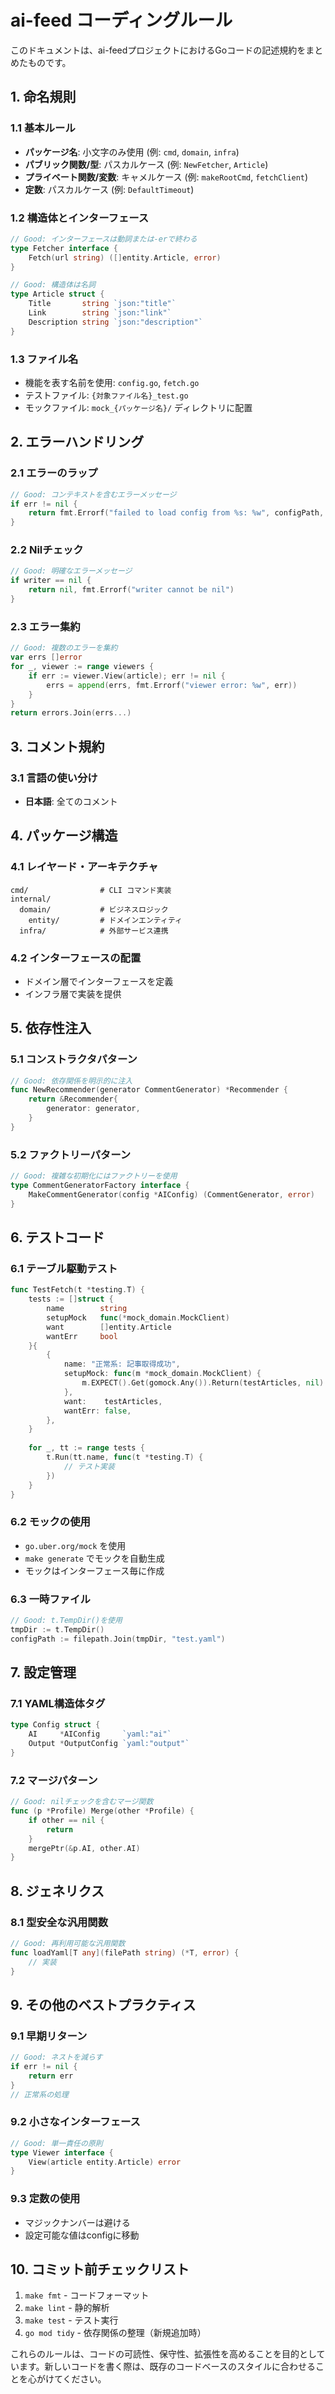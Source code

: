 # ai-feed コーディングルール

このドキュメントは、ai-feedプロジェクトにおけるGoコードの記述規約をまとめたものです。

## 1. 命名規則

### 1.1 基本ルール
- **パッケージ名**: 小文字のみ使用 (例: `cmd`, `domain`, `infra`)
- **パブリック関数/型**: パスカルケース (例: `NewFetcher`, `Article`)
- **プライベート関数/変数**: キャメルケース (例: `makeRootCmd`, `fetchClient`)
- **定数**: パスカルケース (例: `DefaultTimeout`)

### 1.2 構造体とインターフェース
```go
// Good: インターフェースは動詞または-erで終わる
type Fetcher interface {
    Fetch(url string) ([]entity.Article, error)
}

// Good: 構造体は名詞
type Article struct {
    Title       string `json:"title"`
    Link        string `json:"link"`
    Description string `json:"description"`
}
```

### 1.3 ファイル名
- 機能を表す名前を使用: `config.go`, `fetch.go`
- テストファイル: `{対象ファイル名}_test.go`
- モックファイル: `mock_{パッケージ名}/` ディレクトリに配置

## 2. エラーハンドリング

### 2.1 エラーのラップ
```go
// Good: コンテキストを含むエラーメッセージ
if err != nil {
    return fmt.Errorf("failed to load config from %s: %w", configPath, err)
}
```

### 2.2 Nilチェック
```go
// Good: 明確なエラーメッセージ
if writer == nil {
    return nil, fmt.Errorf("writer cannot be nil")
}
```

### 2.3 エラー集約
```go
// Good: 複数のエラーを集約
var errs []error
for _, viewer := range viewers {
    if err := viewer.View(article); err != nil {
        errs = append(errs, fmt.Errorf("viewer error: %w", err))
    }
}
return errors.Join(errs...)
```

## 3. コメント規約

### 3.1 言語の使い分け
- **日本語**: 全てのコメント

## 4. パッケージ構造

### 4.1 レイヤード・アーキテクチャ
```
cmd/                # CLI コマンド実装
internal/
  domain/           # ビジネスロジック
    entity/         # ドメインエンティティ
  infra/            # 外部サービス連携
```

### 4.2 インターフェースの配置
- ドメイン層でインターフェースを定義
- インフラ層で実装を提供

## 5. 依存性注入

### 5.1 コンストラクタパターン
```go
// Good: 依存関係を明示的に注入
func NewRecommender(generator CommentGenerator) *Recommender {
    return &Recommender{
        generator: generator,
    }
}
```

### 5.2 ファクトリーパターン
```go
// Good: 複雑な初期化にはファクトリーを使用
type CommentGeneratorFactory interface {
    MakeCommentGenerator(config *AIConfig) (CommentGenerator, error)
}
```

## 6. テストコード

### 6.1 テーブル駆動テスト
```go
func TestFetch(t *testing.T) {
    tests := []struct {
        name        string
        setupMock   func(*mock_domain.MockClient)
        want        []entity.Article
        wantErr     bool
    }{
        {
            name: "正常系: 記事取得成功",
            setupMock: func(m *mock_domain.MockClient) {
                m.EXPECT().Get(gomock.Any()).Return(testArticles, nil)
            },
            want:    testArticles,
            wantErr: false,
        },
    }
    
    for _, tt := range tests {
        t.Run(tt.name, func(t *testing.T) {
            // テスト実装
        })
    }
}
```

### 6.2 モックの使用
- `go.uber.org/mock` を使用
- `make generate` でモックを自動生成
- モックはインターフェース毎に作成

### 6.3 一時ファイル
```go
// Good: t.TempDir()を使用
tmpDir := t.TempDir()
configPath := filepath.Join(tmpDir, "test.yaml")
```

## 7. 設定管理

### 7.1 YAML構造体タグ
```go
type Config struct {
    AI     *AIConfig     `yaml:"ai"`
    Output *OutputConfig `yaml:"output"`
}
```

### 7.2 マージパターン
```go
// Good: nilチェックを含むマージ関数
func (p *Profile) Merge(other *Profile) {
    if other == nil {
        return
    }
    mergePtr(&p.AI, other.AI)
}
```

## 8. ジェネリクス

### 8.1 型安全な汎用関数
```go
// Good: 再利用可能な汎用関数
func loadYaml[T any](filePath string) (*T, error) {
    // 実装
}
```

## 9. その他のベストプラクティス

### 9.1 早期リターン
```go
// Good: ネストを減らす
if err != nil {
    return err
}
// 正常系の処理
```

### 9.2 小さなインターフェース
```go
// Good: 単一責任の原則
type Viewer interface {
    View(article entity.Article) error
}
```

### 9.3 定数の使用
- マジックナンバーは避ける
- 設定可能な値はconfigに移動

## 10. コミット前チェックリスト

1. `make fmt` - コードフォーマット
2. `make lint` - 静的解析
3. `make test` - テスト実行
4. `go mod tidy` - 依存関係の整理（新規追加時）

これらのルールは、コードの可読性、保守性、拡張性を高めることを目的としています。新しいコードを書く際は、既存のコードベースのスタイルに合わせることを心がけてください。